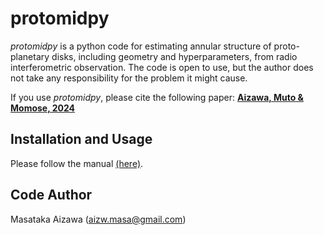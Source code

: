 
# protomidpy
*protomidpy* is a python code for estimating annular structure of proto-planetary disks, including geometry and hyperparameters, from radio interferometric observation. The code is open to use, but the author does not take any responsibility for the problem it might cause.  

If you use *protomidpy*, please cite the following paper:
**[Aizawa, Muto & Momose, 2024](https://academic.oup.com/mnras/article/532/2/1361/7699107)**

## Installation and Usage  
Please follow the manual [(here)](https://github.com/2ndmk2/protomidpy/blob/main/doc/doc_protomidpy.pdf).

## Code Author
Masataka Aizawa (aizw.masa@gmail.com)
